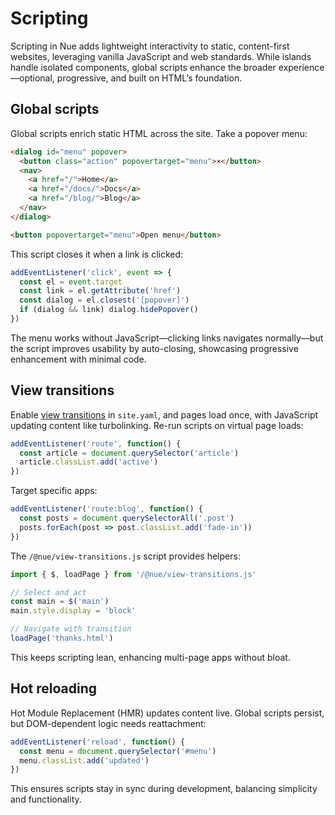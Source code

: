 
# Scripting
Scripting in Nue adds lightweight interactivity to static, content-first websites, leveraging vanilla JavaScript and web standards. While islands handle isolated components, global scripts enhance the broader experience—optional, progressive, and built on HTML’s foundation.

## Global scripts
Global scripts enrich static HTML across the site. Take a popover menu:

```html
<dialog id="menu" popover>
  <button class="action" popovertarget="menu">×</button>
  <nav>
    <a href="/">Home</a>
    <a href="/docs/">Docs</a>
    <a href="/blog/">Blog</a>
  </nav>
</dialog>

<button popovertarget="menu">Open menu</button>
```

This script closes it when a link is clicked:

```js
addEventListener('click', event => {
  const el = event.target
  const link = el.getAttribute('href')
  const dialog = el.closest('[popover]')
  if (dialog && link) dialog.hidePopover()
})
```

The menu works without JavaScript—clicking links navigates normally—but the script improves usability by auto-closing, showcasing progressive enhancement with minimal code.

## View transitions
Enable [view transitions](view-transitions.html) in `site.yaml`, and pages load once, with JavaScript updating content like turbolinking. Re-run scripts on virtual page loads:

```js
addEventListener('route', function() {
  const article = document.querySelector('article')
  article.classList.add('active')
})
```

Target specific apps:

```js
addEventListener('route:blog', function() {
  const posts = document.querySelectorAll('.post')
  posts.forEach(post => post.classList.add('fade-in'))
})
```

The `/@nue/view-transitions.js` script provides helpers:

```js
import { $, loadPage } from '/@nue/view-transitions.js'

// Select and act
const main = $('main')
main.style.display = 'block'

// Navigate with transition
loadPage('thanks.html')
```

This keeps scripting lean, enhancing multi-page apps without bloat.

## Hot reloading
Hot Module Replacement (HMR) updates content live. Global scripts persist, but DOM-dependent logic needs reattachment:

```js
addEventListener('reload', function() {
  const menu = document.querySelector('#menu')
  menu.classList.add('updated')
})
```

This ensures scripts stay in sync during development, balancing simplicity and functionality.

